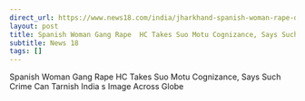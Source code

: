 ```yaml
---
direct_url: https://www.news18.com/india/jharkhand-spanish-woman-rape-dumka-high-court-takes-suo-moto-cognizance-latest-8803669.html
layout: post
title: Spanish Woman Gang Rape  HC Takes Suo Motu Cognizance, Says Such Crime Can Tarnish India s Image Across Globe
subtitle: News 18
tags: []
---
```


Spanish Woman Gang Rape  HC Takes Suo Motu Cognizance, Says Such Crime Can Tarnish India s Image Across Globe
